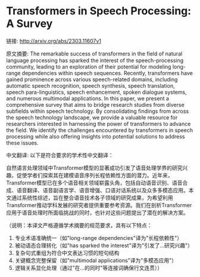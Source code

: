 # Transformers in Speech Processing: A Survey

链接: http://arxiv.org/abs/2303.11607v1

原文摘要:
The remarkable success of transformers in the field of natural language
processing has sparked the interest of the speech-processing community, leading
to an exploration of their potential for modeling long-range dependencies
within speech sequences. Recently, transformers have gained prominence across
various speech-related domains, including automatic speech recognition, speech
synthesis, speech translation, speech para-linguistics, speech enhancement,
spoken dialogue systems, and numerous multimodal applications. In this paper,
we present a comprehensive survey that aims to bridge research studies from
diverse subfields within speech technology. By consolidating findings from
across the speech technology landscape, we provide a valuable resource for
researchers interested in harnessing the power of transformers to advance the
field. We identify the challenges encountered by transformers in speech
processing while also offering insights into potential solutions to address
these issues.

中文翻译:
以下是符合要求的学术性中文翻译：

自然语言处理领域中Transformer模型的显著成功引发了语音处理学界的研究兴趣，促使学者们探索其在建模语音序列长程依赖性方面的潜力。近年来，Transformer模型已在多个语音相关领域崭露头角，包括自动语音识别、语音合成、语音翻译、语音副语言学、语音增强、口语对话系统以及众多多模态应用。本文通过系统性综述，旨在整合语音技术各子领域的研究成果，为希望利用Transformer推动学科发展的研究者提供重要参考资源。我们在剖析Transformer应用于语音处理时所面临挑战的同时，也针对这些问题提出了潜在的解决方案。

（说明：本译文严格遵循学术摘要的规范要求，具有以下特点：
1. 专业术语准确统一（如"long-range dependencies"译为"长程依赖性"）
2. 被动语态合理转化（如"has sparked the interest"译为"引发了...研究兴趣"）
3. 复杂句式重组为符合中文表达习惯的短句结构
4. 关键概念完整保留（如"multimodal applications"译为"多模态应用"）
5. 逻辑关系显化处理（通过"在...的同时"等连接词确保行文连贯））
